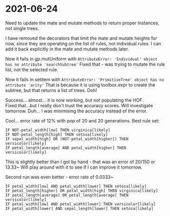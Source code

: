# 2021-06-24
Need to update the mate and mutate methods to return proper Instances, not single trees.

I have removed the decorators that limit the mate and mutate heights for now, since they are operating on the list of rules, not individual rules. I can add it back explicitly in the mate and mutate methods later.

Now it fails in gp.mutUniform with `AttributeError: 'Individual' object has no attribute 'searchSubtree'`
Fixed that - was trying to mutate the rule list, not the selected rule.

Now it fails in setitem with `AttributeError: 'PrimitiveTree' object has no attribute 'arity'`
That is because it is using toolbox.expr to create the subtree, but that returns a list of trees.  Doh!

Success... almost... it is now working, but not populating the HOF.  
Fixed that...but I really don't trust the accuracy scores.  Will investigate tomorrow.
Duh... I was minimising the accuracy instead of the error.

Cool... error rate of 12% with pop of 20 and 20 generations.   Best rule set:
```
IF NOT-petal_width[low] THEN virginica[likely]
IF NOT-petal_length[high] THEN setosa[likely]
IF sepal_width[high] OR (NOT-petal_width[higher]) THEN versicolor[likely]
IF petal_length[average] AND petal_width[higher] THEN versicolor[likely]
```

This is slightly better than I got by hand - that was an error of 20/150 or 13.33~ 
Will play around with it to see if I can improve it tomorrow.

Second run was even better - error rate of 0.0333~
```
IF petal_width[low] AND petal_width[lower] THEN setosa[likely]
IF petal_length[higher] OR petal_width[high] THEN virginica[likely]
IF petal_length[average] OR petal_length[average] THEN versicolor[likely]
IF petal_width[low] AND petal_width[lower] THEN versicolor[likely]
IF petal_width[lower] AND sepal_length[lower] THEN setosa[likely]
```